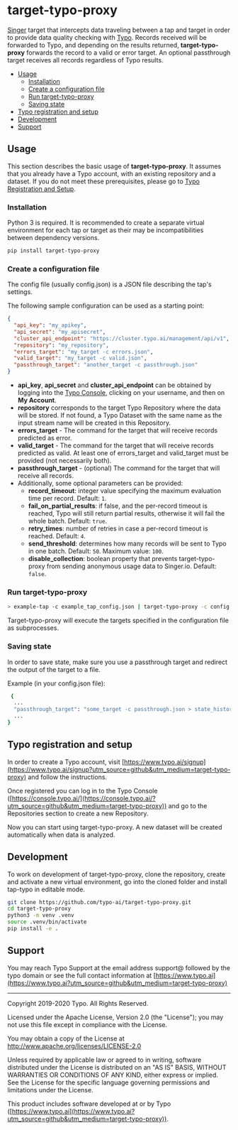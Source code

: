 # target-typo-proxy

[Singer](https://singer.io) target that intercepts data traveling between a tap and target in order to provide data quality checking with [Typo](https://www.typo.ai/?utm_source=github&utm_medium=target-typo-proxy). Records received will be forwarded to Typo, and depending on the results returned, **target-typo-proxy** forwards the record to a valid or error target. An optional passthrough target receives all records regardless of Typo results.

- [Usage](#usage)
  - [Installation](#installation)
  - [Create a configuration file](#create-a-configuration-file)
  - [Run target-typo-proxy](#run-target-typo-proxy)
  - [Saving state](#saving-state)
- [Typo registration and setup](#typo-registration-and-setup)
- [Development](#development)
- [Support](#support)



## Usage

This section describes the basic usage of **target-typo-proxy**. It assumes that you already have a Typo account, with an existing repository and a dataset. If you do not meet these prerequisites, please go to [Typo Registration and Setup](#typo-registration-and-setup).



### Installation

Python 3 is required. It is recommended to create a separate virtual environment for each tap or target as their may be incompatibilities between dependency versions.
```bash
pip install target-typo-proxy
```



### Create a configuration file

The config file (usually config.json) is a JSON file describing the tap's settings.

The following sample configuration can be used as a starting point:

```json
{
  "api_key": "my_apikey",
  "api_secret": "my_apisecret",
  "cluster_api_endpoint": "https://cluster.typo.ai/management/api/v1",
  "repository": "my_repository",
  "errors_target": "my_target -c errors.json",
  "valid_target": "my_target -c valid.json",
  "passthrough_target": "another_target -c passthrough.json"
}
```

- **api_key**, **api_secret** and **cluster_api_endpoint** can be obtained by logging into the [Typo Console](https://console.typo.ai/?utm_source=github&utm_medium=target-typo-proxy), clicking on your username, and then on **My Account**.
- **repository** corresponds to the target Typo Repository where the data will be stored. If not found, a Typo Dataset with the same name as the input stream name will be created in this Repository.
- **errors_target** - The command for the target that will receive records predicted as error.
- **valid_target** - The command for the target that will receive records predicted as valid. At least one of errors_target and valid_target must be provided (not necessarily both).
- **passthrough_target** - (optional) The command for the target that will receive all records.
- Additionally, some optional parameters can be provided:
  - **record_timeout**: integer value specifying the maximum evaluation time per record. Default: `1`. 
  - **fail_on_partial_results**: if false, and the per-record timeout is reached, Typo will still return partial results, otherwise it will fail the whole batch. Default: `true`.
  - **retry_times**: number of retries in case a per-record timeout is reached. Default: `4`.
  -  **send_threshold**: determines how many records will be sent to Typo in one batch. Default: `50`. Maximum value: `100`.
  - **disable_collection**: boolean property that prevents target-typo-proxy from sending anonymous usage data to Singer.io. Default: `false`.



### Run target-typo-proxy

```bash
> example-tap -c example_tap_config.json | target-typo-proxy -c config.json
```

Target-typo-proxy will execute the targets specified in the configuration file as subprocesses.



### Saving state

In order to save state, make sure you use a passthrough target and redirect the output of the target to a file.

Example (in your config.json file):

```bash
 {
  ...
  "passthrough_target": "some_target -c passthrough.json > state_history.txt"
  ...
}
```



## Typo registration and setup

In order to create a Typo account, visit [https://www.typo.ai/signup](https://www.typo.ai/signup?utm_source=github&utm_medium=target-typo-proxy) and follow the instructions.

Once registered you can log in to the Typo Console ([https://console.typo.ai/](https://console.typo.ai/?utm_source=github&utm_medium=target-typo-proxy)) and go to the Repositories section to create a new Repository.

Now you can start using target-typo-proxy. A new dataset will be created automatically when data is analyzed.



## Development

To work on development of target-typo-proxy, clone the repository, create and activate a new virtual environment, go into the cloned folder and install tap-typo in editable mode.

```bash
git clone https://github.com/typo-ai/target-typo-proxy.git
cd target-typo-proxy
python3 -m venv .venv
source .venv/bin/activate
pip install -e .
```



## Support

You may reach Typo Support at the email address support@ followed by the typo domain or see the full contact information at [https://www.typo.ai](https://www.typo.ai?utm_source=github&utm_medium=target-typo-proxy)



---

Copyright 2019-2020 Typo. All Rights Reserved.

Licensed under the Apache License, Version 2.0 (the "License"); you may not use this file except in compliance with the License.

You may obtain a copy of the License at http://www.apache.org/licenses/LICENSE-2.0

Unless required by applicable law or agreed to in writing, software distributed under the License is distributed on an "AS IS" BASIS, WITHOUT WARRANTIES OR CONDITIONS OF ANY KIND, either express or
implied. See the License for the specific language governing permissions and limitations under the License.

This product includes software developed at or by Typo ([https://www.typo.ai](https://www.typo.ai?utm_source=github&utm_medium=target-typo-proxy)).